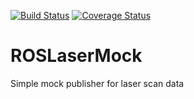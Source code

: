 [![Build Status](https://travis-ci.org/AkshayRajaramanSubramanian/ROSLaserMock.svg?branch=master)](https://travis-ci.org/AkshayRajaramanSubramanian/ROSLaserMock)
[![Coverage Status](https://coveralls.io/repos/github/AkshayRajaramanSubramanian/ROSLaserMock/badge.svg?branch=master)](https://coveralls.io/github/AkshayRajaramanSubramanian/ROSLaserMock?branch=master)

# ROSLaserMock
Simple mock publisher for laser scan data
